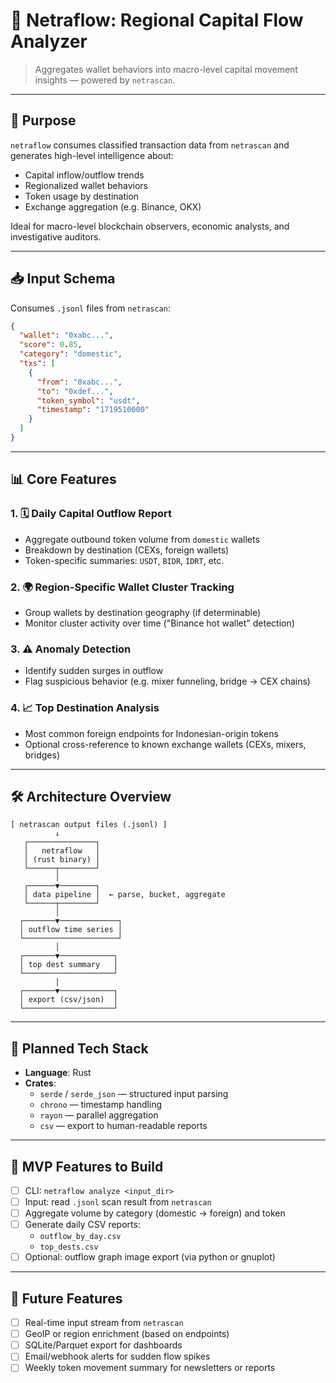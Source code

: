 # 🌊 Netraflow: Regional Capital Flow Analyzer

> Aggregates wallet behaviors into macro-level capital movement insights — powered by `netrascan`.

---

## 🎯 Purpose

`netraflow` consumes classified transaction data from `netrascan` and generates high-level intelligence about:

- Capital inflow/outflow trends
- Regionalized wallet behaviors
- Token usage by destination
- Exchange aggregation (e.g. Binance, OKX)

Ideal for macro-level blockchain observers, economic analysts, and investigative auditors.

---

## 📥 Input Schema

Consumes `.jsonl` files from `netrascan`:

```json
{
  "wallet": "0xabc...",
  "score": 0.85,
  "category": "domestic",
  "txs": [
    {
      "from": "0xabc...",
      "to": "0xdef...",
      "token_symbol": "usdt",
      "timestamp": "1719510000"
    }
  ]
}
```

---

## 📊 Core Features

### 1. 🗓️ Daily Capital Outflow Report

- Aggregate outbound token volume from `domestic` wallets
- Breakdown by destination (CEXs, foreign wallets)
- Token-specific summaries: `USDT`, `BIDR`, `IDRT`, etc.

### 2. 🌍 Region-Specific Wallet Cluster Tracking

- Group wallets by destination geography (if determinable)
- Monitor cluster activity over time ("Binance hot wallet" detection)

### 3. ⚠️ Anomaly Detection

- Identify sudden surges in outflow
- Flag suspicious behavior (e.g. mixer funneling, bridge → CEX chains)

### 4. 📈 Top Destination Analysis

- Most common foreign endpoints for Indonesian-origin tokens
- Optional cross-reference to known exchange wallets (CEXs, mixers, bridges)

---

## 🛠️ Architecture Overview

```text
[ netrascan output files (.jsonl) ]
          ↓
   ┌───────────────┐
   │   netraflow   │
   │ (rust binary) │
   └──────┬────────┘
          │
   ┌──────▼────────┐
   │ data pipeline │  ← parse, bucket, aggregate
   └──────┬────────┘
          │
  ┌───────▼─────────────┐
  │ outflow time series │
  └─────────────────────┘
          │
  ┌───────▼────────────┐
  │ top dest summary   │
  └────────────────────┘
          │
  ┌───────▼────────────┐
  │ export (csv/json)  │
  └────────────────────┘
```

---

## 🔋 Planned Tech Stack

- **Language**: Rust
- **Crates**:
  - `serde` / `serde_json` — structured input parsing
  - `chrono` — timestamp handling
  - `rayon` — parallel aggregation
  - `csv` — export to human-readable reports

---

## 🚧 MVP Features to Build

- [ ] CLI: `netraflow analyze <input_dir>`
- [ ] Input: read `.jsonl` scan result from `netrascan`
- [ ] Aggregate volume by category (domestic → foreign) and token
- [ ] Generate daily CSV reports:
  - `outflow_by_day.csv`
  - `top_dests.csv`
- [ ] Optional: outflow graph image export (via python or gnuplot)

---

## 🧠 Future Features

- [ ] Real-time input stream from `netrascan`
- [ ] GeoIP or region enrichment (based on endpoints)
- [ ] SQLite/Parquet export for dashboards
- [ ] Email/webhook alerts for sudden flow spikes
- [ ] Weekly token movement summary for newsletters or reports
